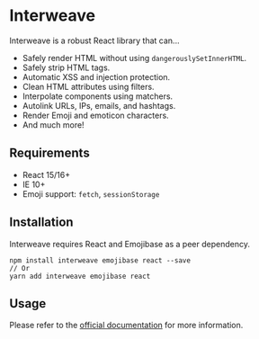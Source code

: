 # Interweave

Interweave is a robust React library that can...

* Safely render HTML without using `dangerouslySetInnerHTML`.
* Safely strip HTML tags.
* Automatic XSS and injection protection.
* Clean HTML attributes using filters.
* Interpolate components using matchers.
* Autolink URLs, IPs, emails, and hashtags.
* Render Emoji and emoticon characters.
* And much more!

## Requirements

* React 15/16+
* IE 10+
* Emoji support: `fetch`, `sessionStorage`

## Installation

Interweave requires React and Emojibase as a peer dependency.

```
npm install interweave emojibase react --save
// Or
yarn add interweave emojibase react
```

## Usage

Please refer to the [official documentation](https://github.com/milesj/interweave) for more information.
